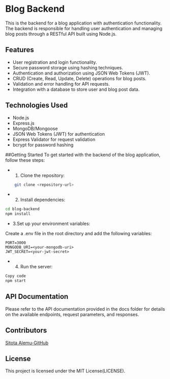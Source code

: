# Blog Backend

This is the backend for a blog application with authentication functionality. The backend is responsible for handling user authentication and managing blog posts through a RESTful API built using Node.js.

## Features

- User registration and login functionality.
- Secure password storage using hashing techniques.
- Authentication and authorization using JSON Web Tokens (JWT).
- CRUD (Create, Read, Update, Delete) operations for blog posts.
- Validation and error handling for API requests.
- Integration with a database to store user and blog post data.

## Technologies Used
- Node.js
- Express.js
- MongoDB/Mongoose
- JSON Web Tokens (JWT) for authentication
- Express Validator for request validation
- bcrypt for password hashing

##Getting Started
To get started with the backend of the blog application, follow these steps:

- 1. Clone the repository:
```bash
    git clone <repository-url>
```

- 2. Install dependencies:

```bash
cd blog-backend
npm install
```
- 3.Set up your environment variables:

Create a .env file in the root directory and add the following variables:
```plaintext
PORT=3000
MONGODB_URI=<your-mongodb-uri>
JWT_SECRET=<your-jwt-secret>
```
- 4. Run the server:

```bash
Copy code
npm start
```

## API Documentation
Please refer to the API documentation provided in the docs folder for details on the available endpoints, request parameters, and responses.

## Contributors
[Sitota Alemu-GitHub](https://github.com/Uwancha)

## License
This project is licensed under the MIT License(LICENSE).